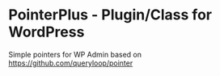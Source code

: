 PointerPlus - Plugin/Class for WordPress
=======

Simple pointers for WP Admin based on https://github.com/queryloop/pointer
